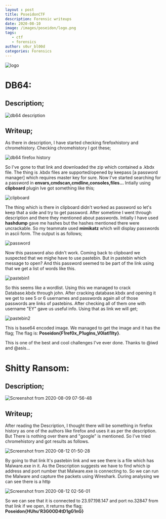 ```yaml
---
layout : post
title: PoseidonCTF
description: Forensic writeups
date: 2020-08-10
image: /images/poseidon/logo.png
tags:
   - ctf
   - forensics
author: s0ur_bl00d
categories: Forensics
---
```

![logo](https://user-images.githubusercontent.com/47820151/91744208-baef6000-ebd6-11ea-9a69-09196fadec72.png)
# DB64:

## Description;
![db64 description](https://user-images.githubusercontent.com/47820151/91738545-40badd80-ebce-11ea-96fe-1fd7e409503e.png)


## Writeup;

As there in description, I have started checking firefoxhistory and chromehistory.
Checking chromehistory I got these;

![db64 firefox history](https://user-images.githubusercontent.com/47820151/91738781-a4450b00-ebce-11ea-9e7e-63106c773f98.png)


So I've gone to that link and downloaded the zip which contained a .kbdx file.
The thing is .kbdx files are supported/opened by keepass [a password manager] which requires master key for sure.
Now I've started searching for a password in **envars,cmdscan,cmdline,consoles,files...**
Intially using **clipboard** plugin Ive got something like this;

![clipboard](https://user-images.githubusercontent.com/47820151/91738873-c2127000-ebce-11ea-89a5-888ea95517cc.png)

The thing which is there in clipboard didn't worked as password so let's keep that a side and try to get password.
After sometime I went through description and there they mentioned about passwords.
Intially I have used **hashdump** gave me hashes but the hashes mentioned there were uncrackable.
So my teammate used **mimikatz** which will display passwords in ascii form.
The output is as follows;

![password](https://user-images.githubusercontent.com/47820151/91738974-e2422f00-ebce-11ea-812a-2b6173f44a5c.jpeg)

Now this password also didn't work. Coming back to clipboard we suspected that we mighe have to use pastebin.
But in pastebin which message to open? And this password seemed to be part of the link using that we get a list of words like this.

![pastebin1](https://user-images.githubusercontent.com/47820151/91739047-fede6700-ebce-11ea-968a-f3d438b432a2.png)

So this seems like a wordlist. Using this we managed to crack Database.kbdx through john.
After cracking database.kbdx and opening it we get to see 5 or 6 usernames and passwords again all of those passwords are links of pastebins. 
After checking all of them one with username "EY" gave us useful info. Using that as link we will get;

![pastebin2](https://user-images.githubusercontent.com/47820151/91739131-1ddcf900-ebcf-11ea-8c86-363a39ac4a93.png)

This is base64 encoded image. We managed to get the image and it has the flag;
The flag is: **Poseidon{F1ref0x_P1ugIns_V0latI1Ity}**.

This is one of the best and cool challenges I've ever done.
Thanks to @iwd and @asis...

# Shitty Ransom:
## Description;

![Screenshot from 2020-08-09 07-56-48](https://user-images.githubusercontent.com/47820151/89735490-b55b8b80-da17-11ea-9b29-9268372b11b6.png)

## Writeup;

After reading the Description, I thought there will be something in firefox history as one of the authors like firefox and uses it as per the description.
But There is nothing over there and "google" is mentioned. So I've tried chromehistory and got results as follows. 

![Screenshot from 2020-08-12 01-50-28](https://user-images.githubusercontent.com/47820151/89995547-75c2b880-dc3e-11ea-8493-1c83936e9749.png)

By going to that link It's pastebin link and we see there is a file which has Malware.exe in it.
As the Description suggests we have to find which ip address and port number that Malware.exe is connecting to.
So we can run the Malware and capture the packets using Wireshark.
During analysing we can see there is a http

![Screenshot from 2020-08-12 02-56-01](https://user-images.githubusercontent.com/47820151/90002372-6eec7380-dc47-11ea-9151-054ab0b77ce2.png)

So we can see that it is connected to 23.97.198.147 and port no.32847
from that link if we open, it returns the flag; **Poseidon{HUhu'R3G0OD4tD1gG1nG}**
